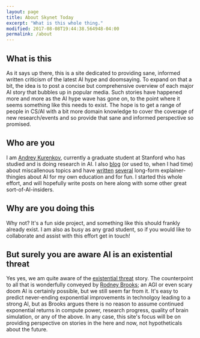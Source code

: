 ```yaml
---
layout: page
title: About Skynet Today
excerpt: "What is this whole thing."
modified: 2017-08-08T19:44:38.564948-04:00
permalink: /about
---
```


## What is this

As it says up there, this is a site dedicated to providing sane, informed written criticism of the latest AI hype and doomsaying. To expand on that a bit, the idea is to post a concise but comprehensive overview of each major AI story that bubbles up in popular media. Such stories have happened more and more as the AI hype wave has gone on, to the point where it seems something like this needs to exist. The hope is to get a range of people in CS/AI with a bit more domain knowledge to cover the coverage of new research/events and so provide that sane and informed perspective so promised.

## Who are you
I am [Andrey Kurenkov](http://www.andreykurenkov.com/), currently a graduate student at Stanford who has studied and is doing research in AI. I also [blog](http://www.andreykurenkov.com/writing/) (or used to, when I had time) about miscallenous topics and have [written](http://www.andreykurenkov.com/writing/ai/a-brief-history-of-neural-nets-and-deep-learning/) [several](http://www.andreykurenkov.com/writing/ai/a-brief-history-of-game-ai/) long-form explainer-thingies about AI for my own education and for fun. I started this whole effort, and will hopefully write posts on here along with some other great sort-of-AI-insiders.

## Why are you doing this
Why not? It's a fun side project, and something like this should frankly already exist. I am also as busy as any grad student, so if you would like to collaborate and assist with this effort get in touch!

## But surely you are aware AI is an existential threat
Yes yes, we am quite aware of the [existential threat](https://waitbutwhy.com/2015/01/artificial-intelligence-revolution-1.html) story. The counterpoint to all that is wonderfully conveyed by [Rodney Brooks](https://rodneybrooks.com/the-seven-deadly-sins-of-predicting-the-future-of-ai/); an AGI or even scary doom AI is certainly possible, but we still seem far from it. It's easy to predict never-ending exponential improvements in technolgoy leading to a strong AI, but as Brooks argues there is no reason to assume continued exponential returns in compute power, research progress, quality of brain simulation, or any of the above. In any case, this site's focus will be on providing perspective on stories in the here and now, not hypotheticals about the future.
